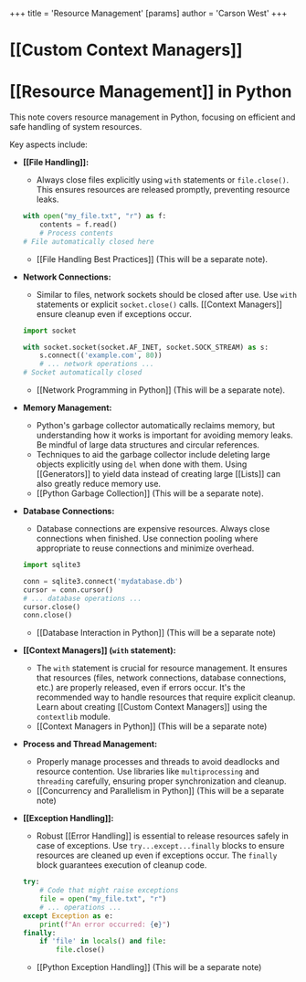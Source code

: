 +++
 title = 'Resource Management'
[params]
	author = 'Carson West'
+++
# [[Custom Context Managers]]
# [[Resource Management]] in Python

This note covers resource management in Python, focusing on efficient and safe handling of system resources.

Key aspects include:

* **[[File Handling]]:**
    * Always close files explicitly using `with` statements or `file.close()`.  This ensures resources are released promptly, preventing resource leaks.
    ```python
    with open("my_file.txt", "r") as f:
        contents = f.read()
        # Process contents
    # File automatically closed here
    ```
    * [[File Handling Best Practices]]  (This will be a separate note).

* **Network Connections:**
    * Similar to files, network sockets should be closed after use.  Use `with` statements or explicit `socket.close()` calls.  [[Context Managers]] ensure cleanup even if exceptions occur.
    ```python
    import socket

    with socket.socket(socket.AF_INET, socket.SOCK_STREAM) as s:
        s.connect(('example.com', 80))
        # ... network operations ...
    # Socket automatically closed
    ```
    * [[Network Programming in Python]] (This will be a separate note).

* **Memory Management:**
    * Python's garbage collector automatically reclaims memory, but understanding how it works is important for avoiding memory leaks.  Be mindful of large data structures and circular references.
    * Techniques to aid the garbage collector include deleting large objects explicitly using `del` when done with them.  Using [[Generators]] to yield data instead of creating large [[Lists]] can also greatly reduce memory use.
    * [[Python Garbage Collection]] (This will be a separate note).

* **Database Connections:**
    * Database connections are expensive resources.  Always close connections when finished.  Use connection pooling where appropriate to reuse connections and minimize overhead.
    ```python
    import sqlite3

    conn = sqlite3.connect('mydatabase.db')
    cursor = conn.cursor()
    # ... database operations ...
    cursor.close()
    conn.close()
    ```
    * [[Database Interaction in Python]] (This will be a separate note)


* **[[Context Managers]] (`with` statement):**
    * The `with` statement is crucial for resource management.  It ensures that resources (files, network connections, database connections, etc.) are properly released, even if errors occur.  It's the recommended way to handle resources that require explicit cleanup.  Learn about creating [[Custom Context Managers]] using the `contextlib` module.
    * [[Context Managers in Python]] (This will be a separate note)


* **Process and Thread Management:**
    * Properly manage processes and threads to avoid deadlocks and resource contention. Use libraries like `multiprocessing` and `threading` carefully, ensuring proper synchronization and cleanup.
    * [[Concurrency and Parallelism in Python]] (This will be a separate note)

* **[[Exception Handling]]:**
    * Robust [[Error Handling]] is essential to release resources safely in case of exceptions. Use `try...except...finally` blocks to ensure resources are cleaned up even if exceptions occur.  The `finally` block guarantees execution of cleanup code.
    ```python
    try:
        # Code that might raise exceptions
        file = open("my_file.txt", "r")
        # ... operations ...
    except Exception as e:
        print(f"An error occurred: {e}")
    finally:
        if 'file' in locals() and file:
            file.close()
    ```
    * [[Python Exception Handling]] (This will be a separate note)
